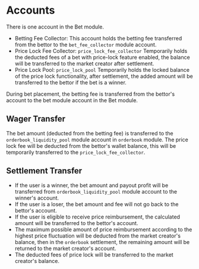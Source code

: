 # **Accounts**

There is one account in the Bet module.

- Betting Fee Collector: This account holds the betting fee transferred from the bettor to the `bet_fee_collector` module account.
- Price Lock Fee Collector: `price_lock_fee_collector` Temporarily holds the deducted fees of a bet with price-lock feature enabled, the balance will be transferred to the market creator after settlement.
- Price Lock Pool: `price_lock_pool` Temporarily holds the locked balance of the price lock functionality, after settlement, the added amount will be transferred to the bettor if the bet is a winner.

During bet placement, the betting fee is transferred from the bettor's account to the bet module account in the Bet module.

## Wager Transfer

The bet amount (deducted from the betting fee) is transferred to the `orderbook_liquidity_pool` module account in `orderbook` module.
The price lock fee will be deducted from the bettor's wallet balance, this will be temporarily transferred to the `price_lock_fee_collector`.

## Settlement Transfer

- If the user is a winner, the bet amount and payout profit will be transferred from `orderbook_liquidity_pool` module account to the winner's account.
- If the user is a loser, the bet amount and fee will not go back to the bettor's account.
- If the user is eligible to receive price reimbursement, the calculated amount will be transferred to the bettor's account.
- The maximum possible amount of price reimbursement according to the highest price fluctuation will be deducted from the market creator's balance, then in the `orderbook` settlement, the remaining amount will be returned to the market creator's account.
- The deducted fees of price lock will be transferred to the market creator's balance.
